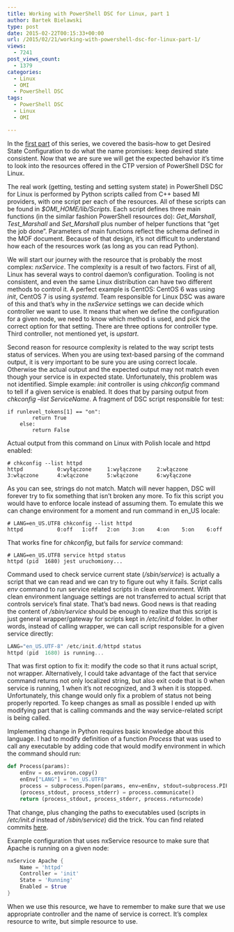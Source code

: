 ```yaml
---
title: Working with PowerShell DSC for Linux, part 1
author: Bartek Bielawski
type: post
date: 2015-02-22T00:15:33+00:00
url: /2015/02/21/working-with-powershell-dsc-for-linux-part-1/
views:
  - 7241
post_views_count:
  - 1379
categories:
  - Linux
  - OMI
  - PowerShell DSC
tags:
  - PowerShell DSC
  - Linux
  - OMI

---
```

In the <a href="http://104.131.21.239/?p=11173" target="_blank">first part</a> of this series, we covered the basis&#8211;how to get Desired State Configuration to do what the name promises: keep desired state consistent. Now that we are sure we will get the expected behavior it&#8217;s time to look into the resources offered in the CTP version of PowerShell DSC for Linux.

The real work (getting, testing and setting system state) in PowerShell DSC for Linux is performed by Python scripts called from C++ based MI providers, with one script per each of the resources. All of these scripts can be found in _$OMI_HOME/lib/Scripts_. Each script defines three main functions (in the similar fashion PowerShell resources do): _Get_Marshall_, _Test_Marshall_ and _Set_Marshall_ plus number of helper functions that &#8220;get the job done&#8221;. Parameters of main functions reflect the schema defined in the MOF document. Because of that design, it&#8217;s not difficult to understand how each of the resources work (as long as you can read Python).

We will start our journey with the resource that is probably the most complex: _nxService_. The complexity is a result of two factors. First of all, Linux has several ways to control daemon&#8217;s configuration. Tooling is not consistent, and even the same Linux distribution can have two different methods to control it. A perfect example is CentOS: CentOS 6 was using _init_, CentOS 7 is using _systemd_. Team responsible for Linux DSC was aware of this and that&#8217;s why in the _nxService_ settings we can decide which controller we want to use. It means that when we define the configuration for a given node, we need to know which method is used, and pick the correct option for that setting. There are three options for controller type. Third controller, not mentioned yet, is _upstart_.

Second reason for resource complexity is related to the way script tests status of services. When you are using text-based parsing of the command output, it is very important to be sure you are using correct locale. Otherwise the actual output and the expected output may not match even though your service is in expected state. Unfortunately, this problem was not identified. Simple example: _init_ controller is using _chkconfig_ command to tell if a given service is enabled. It does that by parsing output from _chkconfig &#8211;list ServiceName_. A fragment of DSC script responsible for test:

```shell
if runlevel_tokens[1] == "on":
        return True
    else:
        return False
```


Actual output from this command on Linux with Polish locale and httpd enabled:

```shell
# chkconfig --list httpd
httpd           0:wyłączone     1:wyłączone     2:włączone      3:włączone      4:włączone      5:włączone      6:wyłączone
```


As you can see, strings do not match. Match will never happen, DSC will forever try to fix something that isn&#8217;t broken any more. To fix this script you would have to enforce locale instead of assuming them. To emulate this we can change environment for a moment and run command in en_US locale:

```shell
# LANG=en_US.UTF8 chkconfig --list httpd
httpd           0:off   1:off   2:on    3:on    4:on    5:on    6:off
```


That works fine for _chkconfig_, but fails for _service_ command:

```shell
# LANG=en_US.UTF8 service httpd status
httpd (pid  1680) jest uruchomiony...
```


Command used to check service current state (_/sbin/service_) is actually a script that we can read and we can try to figure out why it fails. Script calls _env_ command to run service related scripts in clean environment. With clean environment language settings are not transferred to actual script that controls service&#8217;s final state. That&#8217;s bad news. Good news is that reading the content of _/sbin/service_ should be enough to realize that this script is just general wrapper/gateway for scripts kept in _/etc/init.d_ folder. In other words, instead of calling wrapper, we can call script responsible for a given service directly:

```powershell
LANG="en_US.UTF-8" /etc/init.d/httpd status
httpd (pid  1680) is running...
```


That was first option to fix it: modify the code so that it runs actual script, not wrapper. Alternatively, I could take advantage of the fact that service command returns not only localized string, but also exit code that is 0 when service is running, 1 when it&#8217;s not recognized, and 3 when it is stopped. Unfortunately, this change would only fix a problem of status not being properly reported. To keep changes as small as possible I ended up with modifying part that is calling commands and the way service-related script is being called.

Implementing change in Python requires basic knowledge about this language. I had to modify definition of a function _Process_ that was used to call any executable by adding code that would modify environment in which the command should run:

```python
def Process(params):
    enEnv = os.environ.copy()
    enEnv["LANG"] = "en_US.UTF8"
    process = subprocess.Popen(params, env=enEnv, stdout=subprocess.PIPE, stderr=subprocess.PIPE)
    (process_stdout, process_stderr) = process.communicate()
    return (process_stdout, process_stderr, process.returncode)
```

That change, plus changing the paths to executables used (scripts in _/etc/init.d_ instead of _/sbin/service_) did the trick. You can find related commits <a href="https://github.com/bielawb/WPSDSCLinux/compare/MSFTOSSMgmt:master...bielawb:25a4e03" target="_blank">here</a>.

Example configuration that uses nxService resource to make sure that Apache is running on a given node:

```powershell
nxService Apache {
    Name = 'httpd'
    Controller = 'init'
    State = 'Running'
    Enabled = $true
}
```


When we use this resource, we have to remember to make sure that we use appropriate controller and the name of service is correct. It&#8217;s complex resource to write, but simple resource to use.